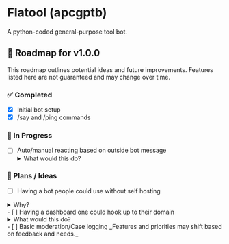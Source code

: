 #  Flatool (apcgptb)
A python-coded general-purpose tool bot.
## 🚀 Roadmap  for v1.0.0

This roadmap outlines potential ideas and future improvements. Features listed here are not guaranteed and may change over time.  

### ✅ Completed  
- [x] Initial bot setup  
- [x] /say and /ping commands

### 🔄 In Progress  
- [ ] Auto/manual reacting based on outside bot message
  <details>
    <summary>What would this do?</summary>
	This would be for replying to bots like Appy or any other bot. It would add reactions based on what a bot says (customizable trigger words) or manually with a command. The reactions would be also customizable, this would be useful for having mini "old school polls" on bot messages. Use cases would likely be varied but for one of the aforementioned Appy which is a mod application bot, it would allow you to auto-start polls on applications, which Appy doesn't do by default
  </details>

### 📝 Plans / Ideas  
- [ ] Having a bot people could use without self hosting
<details>
	<summary>Why?</summary>
	Not everyone is the best at doing things with discord bots, despite the purpose of just small tools a central discord bot could be nice, again as the section says, this is just an idea.
</details>
- [ ] Having a dashboard one could hook up to their domain
<details>
	<summary>What would this do?</summary>
	This would just be for easier setup of permissions, if i end up making a central bot then i will make a public access one, but for self hosting i would like to some how have a injectable dashboard for someones domain? I dont know exactly what im talking about but you get the gist. Some other cool ideas for this if this does happen is i would like to have some type of terminal in the dash that lets you send bot commands that will affect things in server. This would be like your "console" any actions done in said console would have a logging area in dash and in server.
</details>
- [ ] Basic moderation/Case logging  
_Features and priorities may shift based on feedback and needs._  
